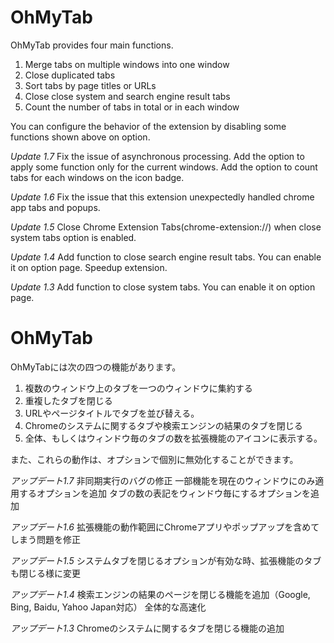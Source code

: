 # OhMyTab

OhMyTab provides four main functions.

1. Merge tabs on multiple windows into one window
2. Close duplicated tabs
3. Sort tabs by page titles or URLs
4. Close close system and search engine result tabs
5. Count the number of tabs in total or in each window

You can configure the behavior of the extension by disabling some functions shown above on option.

*Update 1.7*
Fix the issue of asynchronous processing.
Add the option to apply some function only for the current windows.
Add the option to count tabs for each windows on the icon badge.

*Update 1.6*
Fix the issue that this extension unexpectedly handled chrome app tabs and popups. 

*Update 1.5*
Close Chrome Extension Tabs(chrome-extension://) when close system tabs option is enabled.

*Update 1.4*
Add function to close search engine result tabs. You can enable it on option page.
Speedup extension.

*Update 1.3*
Add function to close system tabs. You can enable it on option page.


# OhMyTab

OhMyTabには次の四つの機能があります。

1. 複数のウィンドウ上のタブを一つのウィンドウに集約する
2. 重複したタブを閉じる
3. URLやページタイトルでタブを並び替える。
4. Chromeのシステムに関するタブや検索エンジンの結果のタブを閉じる
5. 全体、もしくはウィンドウ毎のタブの数を拡張機能のアイコンに表示する。

また、これらの動作は、オプションで個別に無効化することができます。

*アップデート1.7*
非同期実行のバグの修正
一部機能を現在のウィンドウにのみ適用するオプションを追加
タブの数の表記をウィンドウ毎にするオプションを追加

*アップデート1.6*
拡張機能の動作範囲にChromeアプリやポップアップを含めてしまう問題を修正

*アップデート1.5*
システムタブを閉じるオプションが有効な時、拡張機能のタブも閉じる様に変更

*アップデート1.4*
検索エンジンの結果のページを閉じる機能を追加（Google, Bing, Baidu, Yahoo Japan対応）
全体的な高速化

*アップデート1.3*
Chromeのシステムに関するタブを閉じる機能の追加
